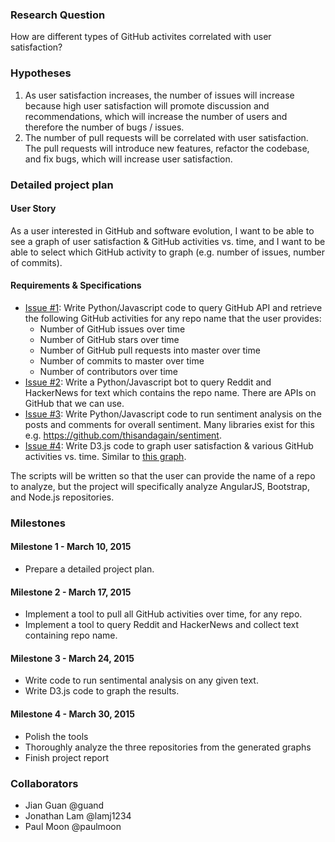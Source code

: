 ### Research Question
How are different types of GitHub activites correlated with user satisfaction?

### Hypotheses
1. As user satisfaction increases, the number of issues will increase because high user satisfaction will promote discussion and recommendations, which will increase the number of users and therefore the number of bugs / issues.
2. The number of pull requests will be correlated with user satisfaction. The pull requests will introduce new features, refactor the codebase, and fix bugs, which will increase user satisfaction.

### Detailed project plan
#### User Story
As a user interested in GitHub and software evolution, I want to be able to see a graph of user satisfaction & GitHub activities vs. time, and I want to be able to select which GitHub activity to graph (e.g. number of issues, number of commits). 

#### Requirements & Specifications
- [Issue #1](https://github.com/guand/seng371-project2/issues/1): Write Python/Javascript code to query GitHub API and retrieve the following GitHub activities for any repo name that the user provides:
  - Number of GitHub issues over time
  - Number of GitHub stars over time
  - Number of GitHub pull requests into master over time
  - Number of commits to master over time
  - Number of contributors over time
- [Issue #2](https://github.com/guand/seng371-project2/issues/2): Write a Python/Javascript bot to query Reddit and HackerNews for text which contains the repo name. There are APIs on GitHub that we can use.
- [Issue #3](https://github.com/guand/seng371-project2/issues/3): Write Python/Javascript code to run sentiment analysis on the posts and comments for overall sentiment. Many libraries exist for this e.g. https://github.com/thisandagain/sentiment.
- [Issue #4](https://github.com/guand/seng371-project2/issues/4): Write D3.js code to graph user satisfaction & various GitHub activities vs. time. Similar to [this graph](http://www.nytimes.com/interactive/2013/03/29/sports/baseball/Strikeouts-Are-Still-Soaring.html).

The scripts will be written so that the user can provide the name of a repo to analyze, but the project will specifically analyze AngularJS, Bootstrap, and Node.js repositories.

### Milestones
#### Milestone 1 - March 10, 2015
- Prepare a detailed project plan.

#### Milestone 2 - March 17, 2015
- Implement a tool to pull all GitHub activities over time, for any repo.
- Implement a tool to query Reddit and HackerNews and collect text containing repo name.

#### Milestone 3 - March 24, 2015
- Write code to run sentimental analysis on any given text.
- Write D3.js code to graph the results.

#### Milestone 4 - March 30, 2015
- Polish the tools
- Thoroughly analyze the three repositories from the generated graphs
- Finish project report

### Collaborators
* Jian Guan @guand
* Jonathan Lam @lamj1234
* Paul Moon @paulmoon
